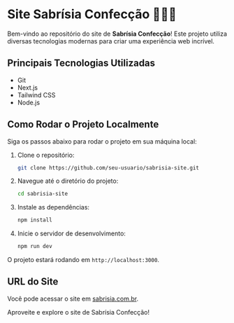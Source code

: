 
# Site Sabrísia Confecção 👗👚🧵 

Bem-vindo ao repositório do site de **Sabrísia Confecção**! Este projeto utiliza diversas tecnologias modernas para criar uma experiência web incrível.

## Principais Tecnologias Utilizadas

- Git
- Next.js
- Tailwind CSS
- Node.js

## Como Rodar o Projeto Localmente

Siga os passos abaixo para rodar o projeto em sua máquina local:

1. Clone o repositório:

    ```bash
    git clone https://github.com/seu-usuario/sabrisia-site.git
    ```

2. Navegue até o diretório do projeto:
  
    ```bash
    cd sabrisia-site
    ```
  
3. Instale as dependências:

    ```bash
    npm install
    ```

4. Inicie o servidor de desenvolvimento:

    ```bash
    npm run dev
    ```

O projeto estará rodando em `http://localhost:3000`.

## URL do Site

Você pode acessar o site em [sabrisia.com.br](http://sabrisia.com.br).

Aproveite e explore o site de Sabrísia Confecção!
